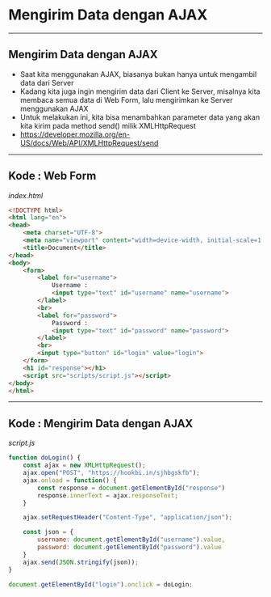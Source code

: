 # Mengirim Data dengan AJAX

---

## Mengirim Data dengan AJAX

- Saat kita menggunakan AJAX, biasanya bukan hanya untuk mengambil data dari Server
- Kadang kita juga ingin mengirim data dari Client ke Server, misalnya kita membaca semua data di Web Form, lalu mengirimkan ke Server menggunakan AJAX
- Untuk melakukan ini, kita bisa menambahkan parameter data yang akan kita kirim pada method send() milik XMLHttpRequest
- https://developer.mozilla.org/en-US/docs/Web/API/XMLHttpRequest/send

---

## Kode : Web Form

*index.html*

```html
<!DOCTYPE html>
<html lang="en">
<head>
    <meta charset="UTF-8">
    <meta name="viewport" content="width=device-width, initial-scale=1.0">
    <title>Document</title>
</head>
<body>
    <form>
        <label for="username">
            Username :
            <input type="text" id="username" name="username">
        </label>
        <br>
        <label for="password">
            Password :
            <input type="text" id="password" name="password">
        </label>
        <br>
        <input type="button" id="login" value="login">
    </form>
    <h1 id="response"></h1>
    <script src="scripts/script.js"></script>
</body>
</html>
```
---

## Kode : Mengirim Data dengan AJAX

*script.js*

```js
function doLogin() {
    const ajax = new XMLHttpRequest();
    ajax.open("POST", "https://hookbi.in/sjhbgskfb");
    ajax.onload = function() {
        const response = document.getElementById("response")
        response.innerText = ajax.responseText;
    }

    ajax.setRequestHeader("Content-Type", "application/json");

    const json = {
        username: document.getElementById("username").value,
        password: document.getElementById("password").value
    }
    ajax.send(JSON.stringify(json));
}

document.getElementById("login").onclick = doLogin;
```